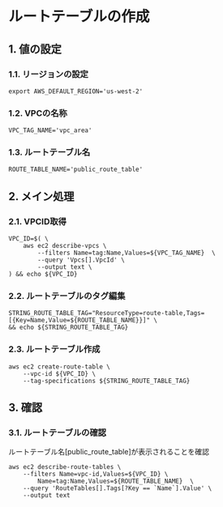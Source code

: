 <!-- omit in toc -->
# ルートテーブルの作成

## 1. 値の設定

### 1.1. リージョンの設定

    export AWS_DEFAULT_REGION='us-west-2'

### 1.2. VPCの名称

    VPC_TAG_NAME='vpc_area'

### 1.3. ルートテーブル名

    ROUTE_TABLE_NAME='public_route_table'

## 2. メイン処理

### 2.1. VPCID取得

    VPC_ID=$( \
        aws ec2 describe-vpcs \
            --filters Name=tag:Name,Values=${VPC_TAG_NAME}  \
            --query 'Vpcs[].VpcId' \
            --output text \
    ) && echo ${VPC_ID}

### 2.2. ルートテーブルのタグ編集

    STRING_ROUTE_TABLE_TAG="ResourceType=route-table,Tags=[{Key=Name,Value=${ROUTE_TABLE_NAME}}]" \
    && echo ${STRING_ROUTE_TABLE_TAG}

### 2.3. ルートテーブル作成

    aws ec2 create-route-table \
        --vpc-id ${VPC_ID} \
        --tag-specifications ${STRING_ROUTE_TABLE_TAG}

## 3. 確認

### 3.1. ルートテーブルの確認

ルートテーブル名[public_route_table]が表示されることを確認

    aws ec2 describe-route-tables \
        --filters Name=vpc-id,Values=${VPC_ID} \
            Name=tag:Name,Values=${ROUTE_TABLE_NAME}  \
        --query 'RouteTables[].Tags[?Key == `Name`].Value' \
        --output text
